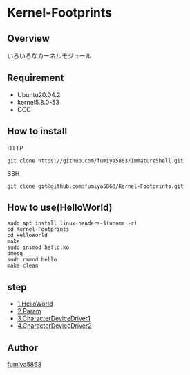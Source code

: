 # Kernel-Footprints

## Overview
いろいろなカーネルモジュール

## Requirement
- Ubuntu20.04.2
- kernel5.8.0-53
- GCC

## How to install

HTTP
```shell
git clone https://github.com/fumiya5863/ImmatureShell.git
```

SSH
```shell
git clone git@github.com:fumiya5863/Kernel-Footprints.git
```

## How to use(HelloWorld)

```shell
sudo apt install linux-headers-$(uname -r)
cd Kernel-Footprints
cd HelloWorld
make
sudo insmod hello.ko
dmesg
sudo rmmod hello
make clean
```

## step
- [1.HelloWorld](https://github.com/fumiya5863/Kernel-Footprints/tree/main/HelloWorld)
- [2.Param](https://github.com/fumiya5863/Kernel-Footprints/tree/main/Param)
- [3.CharacterDeviceDriver1](https://github.com/fumiya5863/Kernel-Footprints/tree/main/CharacterDeviceDriver1)
- [4.CharacterDeviceDriver2](https://github.com/fumiya5863/Kernel-Footprints/tree/main/CharacterDeviceDriver2)

## Author
[fumiya5863](https://github.com/fumiya5863)
